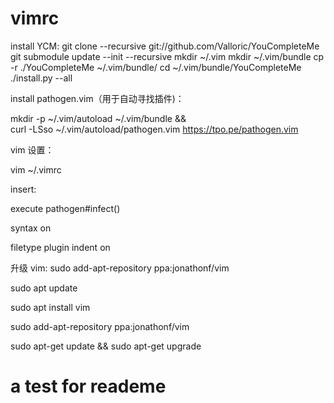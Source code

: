 # vimrc

install YCM:
git clone --recursive git://github.com/Valloric/YouCompleteMe
git submodule update --init --recursive
mkdir ~/.vim
mkdir ~/.vim/bundle
cp -r ./YouCompleteMe ~/.vim/bundle/
cd ~/.vim/bundle/YouCompleteMe
./install.py --all

install pathogen.vim（用于自动寻找插件)：

mkdir -p ~/.vim/autoload ~/.vim/bundle && \
curl -LSso ~/.vim/autoload/pathogen.vim https://tpo.pe/pathogen.vim

vim 设置：

vim ~/.vimrc

insert:

execute pathogen#infect()

syntax on

filetype plugin indent on


升级 vim:
sudo add-apt-repository ppa:jonathonf/vim 


sudo apt update 

sudo apt install vim 

 
sudo add-apt-repository ppa:jonathonf/vim

sudo apt-get update && sudo apt-get upgrade

# a test for reademe
